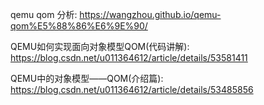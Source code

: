 qemu qom 分析: https://wangzhou.github.io/qemu-qom%E5%88%86%E6%9E%90/

QEMU如何实现面向对象模型QOM(代码讲解): https://blog.csdn.net/u011364612/article/details/53581411

QEMU中的对象模型——QOM(介绍篇): https://blog.csdn.net/u011364612/article/details/53485856



